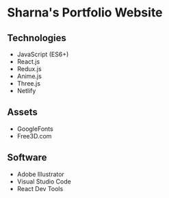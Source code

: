 # Sharna's Portfolio Website

## Technologies
* JavaScript (ES6+)
* React.js
* Redux.js
* Anime.js
* Three.js
* Netlify

## Assets
* GoogleFonts
* Free3D.com

## Software
* Adobe Illustrator
* Visual Studio Code
* React Dev Tools